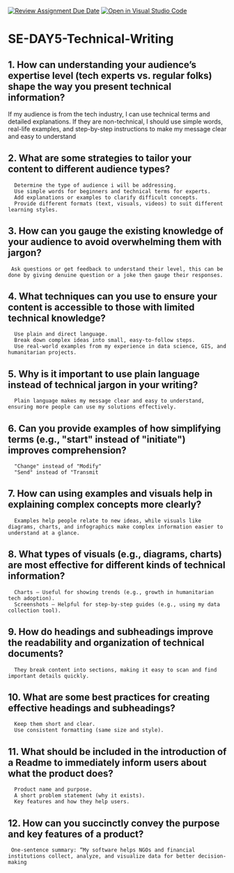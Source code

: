 [![Review Assignment Due Date](https://classroom.github.com/assets/deadline-readme-button-22041afd0340ce965d47ae6ef1cefeee28c7c493a6346c4f15d667ab976d596c.svg)](https://classroom.github.com/a/zsAR-pyY)
[![Open in Visual Studio Code](https://classroom.github.com/assets/open-in-vscode-2e0aaae1b6195c2367325f4f02e2d04e9abb55f0b24a779b69b11b9e10269abc.svg)](https://classroom.github.com/online_ide?assignment_repo_id=18477146&assignment_repo_type=AssignmentRepo)
# SE-DAY5-Technical-Writing
## 1. How can understanding your audience’s expertise level (tech experts vs. regular folks) shape the way you present technical information?
   If my audience is from the tech industry, I can use technical terms and detailed explanations. If they are non-technical, I should use simple words, real-life examples, and step-by-step instructions to make my message clear and easy to understand 
## 2. What are some strategies to tailor your content to different audience types?
      Determine the type of audience i will be addressing.
      Use simple words for beginners and technical terms for experts.
      Add explanations or examples to clarify difficult concepts.
      Provide different formats (text, visuals, videos) to suit different learning styles.
## 3. How can you gauge the existing knowledge of your audience to avoid overwhelming them with jargon?
     Ask questions or get feedback to understand their level, this can be done by giving denuine question or a joke then gauge their responses.
## 4. What techniques can you use to ensure your content is accessible to those with limited technical knowledge?
      Use plain and direct language.
      Break down complex ideas into small, easy-to-follow steps.
      Use real-world examples from my experience in data science, GIS, and humanitarian projects.
## 5. Why is it important to use plain language instead of technical jargon in your writing?
      Plain language makes my message clear and easy to understand, ensuring more people can use my solutions effectively.
      
## 6. Can you provide examples of how simplifying terms (e.g., "start" instead of "initiate") improves comprehension?
      "Change" instead of "Modify"
      "Send" instead of "Transmit
## 7. How can using examples and visuals help in explaining complex concepts more clearly?
      Examples help people relate to new ideas, while visuals like diagrams, charts, and infographics make complex information easier to understand at a glance.
      
## 8. What types of visuals (e.g., diagrams, charts) are most effective for different kinds of technical information?
      Charts – Useful for showing trends (e.g., growth in humanitarian tech adoption).
      Screenshots – Helpful for step-by-step guides (e.g., using my data collection tool).
## 9. How do headings and subheadings improve the readability and organization of technical documents?
      They break content into sections, making it easy to scan and find important details quickly.
## 10. What are some best practices for creating effective headings and subheadings?
      Keep them short and clear.
      Use consistent formatting (same size and style).
## 11. What should be included in the introduction of a Readme to immediately inform users about what the product does?
      Product name and purpose.
      A short problem statement (why it exists).
      Key features and how they help users.
## 12. How can you succinctly convey the purpose and key features of a product?
     One-sentence summary: “My software helps NGOs and financial institutions collect, analyze, and visualize data for better decision-making
